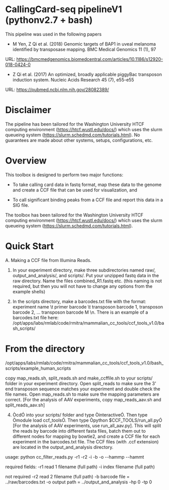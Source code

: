 # CallingCard-seq pipelineV1 (pythonv2.7 + bash)
This pipeline was used in the following papers

- M Yen, Z Qi et al. (2018) Genomic targets of BAP1 in uveal melanoma identified by transposase mapping. BMC Medical Genomics 11 (1), 97

URL: https://bmcmedgenomics.biomedcentral.com/articles/10.1186/s12920-018-0424-0


- Z Qi et al. (2017) An optimized, broadly applicable piggyBac transposon induction system. Nucleic Acids Research 45 (7), e55-e55

URL: https://pubmed.ncbi.nlm.nih.gov/28082389/

# Disclaimer
The pipeline has been tailored for the Washington University HTCF computing environment (https://htcf.wustl.edu/docs/) which uses the slurm queueing system (https://slurm.schedmd.com/tutorials.html). No guarantees are made about other systems, setups, configurations, etc. 

# Overview
This toolbox is designed to perform two major functions: 

-  To take calling card data in fastq format, map these data to the genome and create a CCF file that can be used for visualization, and 

-  To call significant binding peaks from a CCF file and report this data in a SIG file.  

The toolbox has been tailored for the Washington University HTCF computing environment 
(https://htcf.wustl.edu/docs/) which uses the slurm queueing system 
(https://slurm.schedmd.com/tutorials.html).    

# Quick Start

A.  Making a CCF file from Illumina Reads.

1. In your experiment directory, make three subdirectories named raw/, output_and_analysis/, and scripts/.  Put your unzipped fastq data in the raw directory.  Name the files combined_R1.fastq etc. (this naming is not required, but then you will not have to change any options from the example shells)

2. In the scripts directory, make a barcodes.txt file with the format: experiment name \t primer barcode \t transposon barcode 1, transposon barcode 2, ... transposon barcode M \n. There is an example of a barcodes.txt file here: /opt/apps/labs/rmlab/code/rmitra/mammalian_cc_tools/ccf_tools_v1.0/bash_scripts/

# From the directory 

/opt/apps/labs/rmlab/code/rmitra/mammalian_cc_tools/ccf_tools_v1.0/bash_scripts/example_human_scripts

copy map_reads.sh, split_reads.sh and make_ccffile.sh to your scripts/ folder in your experiment directory.  Open split_reads to make sure the 3' end transposon sequence matches your experiment and double check the file names.  Open map_reads.sh to make sure the mapping parameters are correct.  [For the analysis of AAV experiments, copy map_reads_aav.sh and split_reads_aav.sh]

4. ÒcdÓ into your scripts/ folder and type ÒinteractiveÓ.  Then type Òmodule load ccf_toolsÓ.  Then type Òpython $CCF_TOOLS/run_all.pyÓ [For the analysis of AAV experiments, use run_all_aav.py].  This will split the reads by barcode into different fasta files, batch them out to different nodes for mapping by bowtie2, and create a CCF file for each experiment in the barcodes.txt file.  The CCF files (with .ccf extension) are located in the output_and_analysis directory.   



usage:
python cc_filter_reads.py -r1 <read1 file> -r2 <read2 file> 
-i <index file> -b<barcode file> -o <output path>
--hammp <hamming distance for primer barcode>
--hammt <hamming distance for transposon barcode>

required fields:
    -r1 read 1 filename (full path)
    -i index filename (full path)

not required
    -r2 read 2 filename (full path)
    -b barcode file = ../raw/barcodes.txt
    -o output path = ../output_and_analysis
    -hp 0
    -tp 0

